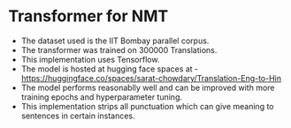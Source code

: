 # Transformer for NMT

* The dataset used is the IIT Bombay parallel corpus.
* The transformer was trained on 300000 Translations.
* This implementation uses Tensorflow.
* The model is hosted at hugging face spaces at - https://huggingface.co/spaces/sarat-chowdary/Translation-Eng-to-Hin 
* The model performs reasonablly well and can be improved with more training epochs and hyperparameter tuning.
* This implementation strips all punctuation which can give meaning to sentences in certain instances.

